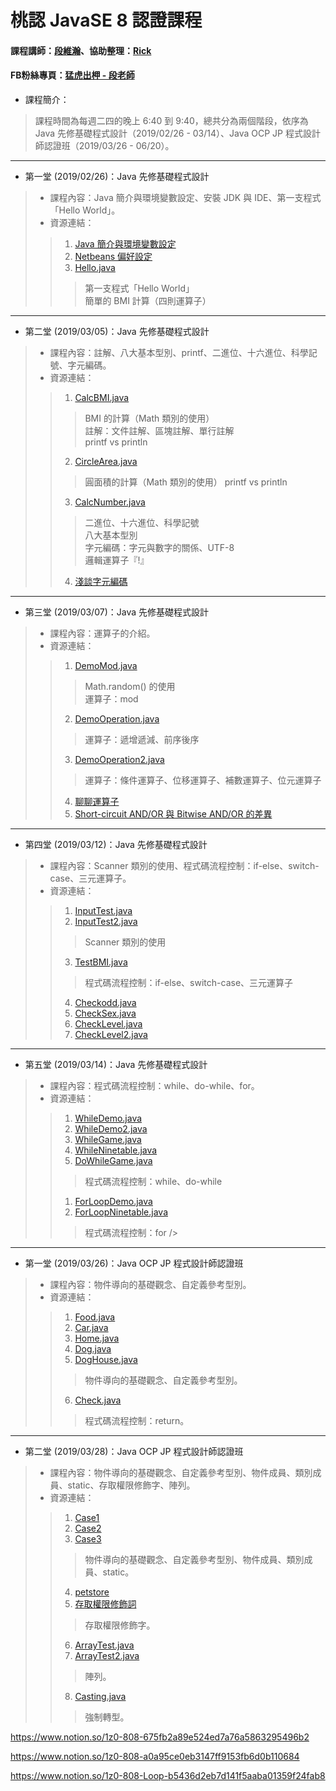 # 桃認 JavaSE 8 認證課程
#### 課程講師：[段維瀚](https://github.com/vincenttuan)、協助整理：[Rick](https://github.com/rickbsr)
#### FB粉絲專頁：[猛虎出柙 - 段老師](https://www.facebook.com/%E7%8C%9B%E8%99%8E%E5%87%BA%E6%9F%99-%E6%AE%B5%E8%80%81%E5%B8%AB-2242200042711015/?modal=admin_todo_tour)
* 課程簡介：
> 課程時間為每週二四的晚上 6:40 到 9:40，總共分為兩個階段，依序為 Java 先修基礎程式設計（2019/02/26 - 03/14）、Java OCP JP 程式設計師認證班（2019/03/26 - 06/20）。
---
* 第一堂 (2019/02/26)：Java 先修基礎程式設計
> * 課程內容：Java 簡介與環境變數設定、安裝 JDK 與 IDE、第一支程式「Hello World」。
> * 資源連結：
>> 1. [Java 簡介與環境變數設定](https://codingbydumbbell.blogspot.com/2018/12/java-basic-aboutjava.html)
>> 2. [Netbeans 偏好設定](https://codingbydumbbell.blogspot.com/2019/02/tools-netbeans.html)
>> 3. [Hello.java](https://github.com/vincenttuan/JavaCourse0226/blob/master/src/lab/Hello.java)
>>> 第一支程式「Hello World」 <br />
>>> 簡單的 BMI 計算（四則運算子） <br />
---
* 第二堂 (2019/03/05)：Java 先修基礎程式設計
> * 課程內容：註解、八大基本型別、printf、二進位、十六進位、科學記號、字元編碼。
> * 資源連結：
>> 1. [CalcBMI.java](https://github.com/vincenttuan/JavaCourse0226/blob/master/src/lab/CalcBMI.java)
>>> BMI 的計算（Math 類別的使用）<br />
>>> 註解：文件註解、區塊註解、單行註解 <br />
>>> printf vs println <br />
>> 2. [CircleArea.java](https://github.com/vincenttuan/JavaCourse0226/blob/master/src/lab/CircleArea.java)
>>> 圓面積的計算（Math 類別的使用）
>>> printf vs println <br />
>> 3. [CalcNumber.java](https://github.com/vincenttuan/JavaCourse0226/blob/master/src/lab/CalcNumber.java)
>>> 二進位、十六進位、科學記號 <br />
>>> 八大基本型別 <br />
>>> 字元編碼：字元與數字的關係、UTF-8 <br />
>>> 邏輯運算子『!』 <br />
>> 4. [淺談字元編碼](https://codingbydumbbell.blogspot.com/2019/03/java-basic.html)
---
* 第三堂 (2019/03/07)：Java 先修基礎程式設計
> * 課程內容：運算子的介紹。
> * 資源連結：
>> 1. [DemoMod.java](https://github.com/vincenttuan/JavaCourse0226/blob/master/src/lab/DemoMod.java)
>>> Math.random() 的使用 <br />
>>> 運算子：mod <br />
>> 2. [DemoOperation.java](https://github.com/vincenttuan/JavaCourse0226/blob/master/src/lab/DemoOperation.java)
>>> 運算子：遞增遞減、前序後序
>> 3. [DemoOperation2.java](https://github.com/vincenttuan/JavaCourse0226/blob/master/src/lab/DemoOperation2.java)
>>> 運算子：條件運算子、位移運算子、補數運算子、位元運算子<br />
>> 4. [聊聊運算子](https://codingbydumbbell.blogspot.com/2018/12/java-basic_29.html)
>> 5. [Short-circuit AND/OR 與 Bitwise AND/OR 的差異](https://codingbydumbbell.blogspot.com/2018/12/java-basic-short-circuit-andor-bitwise.html)
---
* 第四堂 (2019/03/12)：Java 先修基礎程式設計
> * 課程內容：Scanner 類別的使用、程式碼流程控制：if-else、switch-case、三元運算子。
> * 資源連結：
>> 1. [InputTest.java](https://github.com/vincenttuan/JavaCourse0226/blob/master/src/lab/InputTest.java)
>> 2. [InputTest2.java](https://github.com/vincenttuan/JavaCourse0226/blob/master/src/lab/InputTest2.java)
>>> Scanner 類別的使用 <br />
>> 3. [TestBMI.java](https://github.com/vincenttuan/JavaCourse0226/blob/master/src/lab/TestBMI.java)
>>> 程式碼流程控制：if-else、switch-case、三元運算子 <br />
>> 4. [Checkodd.java](https://github.com/vincenttuan/JavaCourse0226/blob/master/src/lab/Checkodd.java)
>> 5. [CheckSex.java](https://github.com/vincenttuan/JavaCourse0226/blob/master/src/lab/CheckSex.java)
>> 6. [CheckLevel.java](https://github.com/vincenttuan/JavaCourse0226/blob/master/src/lab/CheckLevel.java)
>> 7. [CheckLevel2.java](https://github.com/vincenttuan/JavaCourse0226/blob/master/src/lab/CheckLevel2.java)
---
* 第五堂 (2019/03/14)：Java 先修基礎程式設計
> * 課程內容：程式碼流程控制：while、do-while、for。
> * 資源連結：
>> 1. [WhileDemo.java](https://github.com/vincenttuan/JavaCourse0226/blob/master/src/lab/WhileDemo.java)
>> 2. [WhileDemo2.java](https://github.com/vincenttuan/JavaCourse0226/blob/master/src/lab/WhileDemo2.java)
>> 3. [WhileGame.java](https://github.com/vincenttuan/JavaCourse0226/blob/master/src/lab/WhileGame.java)
>> 4. [WhileNinetable.java](https://github.com/vincenttuan/JavaCourse0226/blob/master/src/lab/WhileNinetable.java)
>> 5. [DoWhileGame.java](https://github.com/vincenttuan/JavaCourse0226/blob/master/src/lab/DoWhileGame.java)
>>> 程式碼流程控制：while、do-while<br />
>> 1. [ForLoopDemo.java](https://github.com/vincenttuan/JavaCourse0226/blob/master/src/lab/ForLoopDemo.java)
>> 2. [ForLoopNinetable.java](https://github.com/vincenttuan/JavaCourse0226/blob/master/src/lab/ForLoopNinetable.java)
>>> 程式碼流程控制：for />
---
* 第一堂 (2019/03/26)：Java OCP JP 程式設計師認證班
> * 課程內容：物件導向的基礎觀念、自定義參考型別。
> * 資源連結：
>> 1. [Food.java](https://github.com/vincenttuan/JavaCourse0226/blob/master/src/lesson01/Food.java)
>> 2. [Car.java](https://github.com/vincenttuan/JavaCourse0226/blob/master/src/lesson01/Car.java)
>> 3. [Home.java](https://github.com/vincenttuan/JavaCourse0226/blob/master/src/lesson01/Home.java)
>> 4. [Dog.java](https://github.com/vincenttuan/JavaCourse0226/blob/master/src/lesson01/Dog.java)
>> 5. [DogHouse.java](https://github.com/vincenttuan/JavaCourse0226/blob/master/src/lesson01/DogHouse.java)
>>> 物件導向的基礎觀念、自定義參考型別。<br />
>> 6. [Check.java](https://github.com/vincenttuan/JavaCourse0226/blob/master/src/lesson01/Check.java)
>>> 程式碼流程控制：return。<br />
---
* 第二堂 (2019/03/28)：Java OCP JP 程式設計師認證班
> * 課程內容：物件導向的基礎觀念、自定義參考型別、物件成員、類別成員、static、存取權限修飾字、陣列。
> * 資源連結：
>> 1. [Case1](https://github.com/vincenttuan/JavaCourse0226/tree/master/src/lesson02/case1)
>> 2. [Case2](https://github.com/vincenttuan/JavaCourse0226/tree/master/src/lesson02/case2)
>> 3. [Case3](https://github.com/vincenttuan/JavaCourse0226/tree/master/src/lesson02/case3)
>>> 物件導向的基礎觀念、自定義參考型別、物件成員、類別成員、static。<br />
>> 4. [petstore](https://github.com/vincenttuan/JavaCourse0226/tree/master/src/petstore)
>> 5. [存取權限修飾詞](https://codingbydumbbell.blogspot.com/2018/12/java-basic.html)
>>> 存取權限修飾字。<br />
>> 6. [ArrayTest.java](https://github.com/vincenttuan/JavaCourse0226/blob/master/src/lesson02/ArrayTest.java)
>> 7. [ArrayTest2.java](https://github.com/vincenttuan/JavaCourse0226/blob/master/src/lesson02/ArrayTest2.java)
>>> 陣列。<br />
>> 8. [Casting.java](https://github.com/vincenttuan/JavaCourse0226/blob/master/src/lesson02/Casting.java)
>>> 強制轉型。<br />

https://www.notion.so/1z0-808-675fb2a89e524ed7a76a5863295496b2

https://www.notion.so/1z0-808-a0a95ce0eb3147ff9153fb6d0b110684

https://www.notion.so/1z0-808-Loop-b5436d2eb7d141f5aaba01359f24fab8
